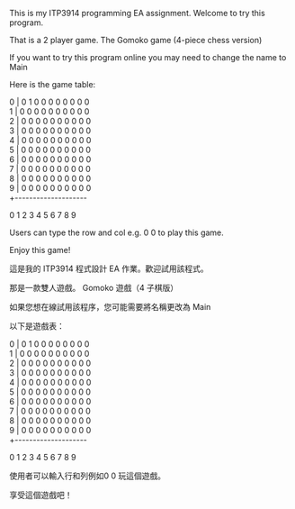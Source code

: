 This is my ITP3914 programming EA assignment. Welcome to try this program. 

That is a 2 player game. The Gomoko game (4-piece chess version)

If you want to try this program online you may need to change the name to Main

Here is the game table: 

0 | 0 1 0 0 0 0 0 0 0 0  
1 | 0 0 0 0 0 0 0 0 0 0  
2 | 0 0 0 0 0 0 0 0 0 0  
3 | 0 0 0 0 0 0 0 0 0 0  
4 | 0 0 0 0 0 0 0 0 0 0  
5 | 0 0 0 0 0 0 0 0 0 0  
6 | 0 0 0 0 0 0 0 0 0 0  
7 | 0 0 0 0 0 0 0 0 0 0  
8 | 0 0 0 0 0 0 0 0 0 0  
9 | 0 0 0 0 0 0 0 0 0 0  
  +-------------------- 
    
  0 1 2 3 4 5 6 7 8 9  

Users can type the row and col e.g. 0 0 to play this game. 

Enjoy this game! 

這是我的 ITP3914 程式設計 EA 作業。歡迎試用該程式。

那是一款雙人遊戲。 Gomoko 遊戲（4 子棋版）

如果您想在線試用該程序，您可能需要將名稱更改為 Main

以下是遊戲表：

0 | 0 1 0 0 0 0 0 0 0 0  
1 | 0 0 0 0 0 0 0 0 0 0  
2 | 0 0 0 0 0 0 0 0 0 0  
3 | 0 0 0 0 0 0 0 0 0 0  
4 | 0 0 0 0 0 0 0 0 0 0  
5 | 0 0 0 0 0 0 0 0 0 0  
6 | 0 0 0 0 0 0 0 0 0 0  
7 | 0 0 0 0 0 0 0 0 0 0  
8 | 0 0 0 0 0 0 0 0 0 0  
9 | 0 0 0 0 0 0 0 0 0 0  
  +-------------------- 
    
  0 1 2 3 4 5 6 7 8 9  

使用者可以輸入行和列例如0 0 玩這個遊戲。

享受這個遊戲吧！
